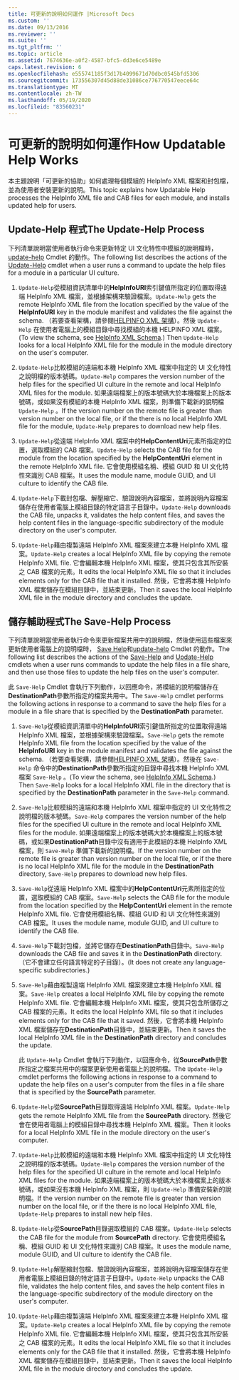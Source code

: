 ```yaml
---
title: 可更新的說明如何運作 |Microsoft Docs
ms.custom: ''
ms.date: 09/13/2016
ms.reviewer: ''
ms.suite: ''
ms.tgt_pltfrm: ''
ms.topic: article
ms.assetid: 7674636e-a0f2-4587-bfc5-dd3e6ce5489e
caps.latest.revision: 6
ms.openlocfilehash: e555741185f3d17b4099671d70dbc0545bfd5306
ms.sourcegitcommit: 173556307d45d88de31086ce776770547eece64c
ms.translationtype: MT
ms.contentlocale: zh-TW
ms.lasthandoff: 05/19/2020
ms.locfileid: "83560231"
---
```

# <a name="how-updatable-help-works"></a><span data-ttu-id="054a5-102">可更新的說明如何運作</span><span class="sxs-lookup"><span data-stu-id="054a5-102">How Updatable Help Works</span></span>

<span data-ttu-id="054a5-103">本主題說明「可更新的協助」如何處理每個模組的 HelpInfo XML 檔案和封包檔，並為使用者安裝更新的說明。</span><span class="sxs-lookup"><span data-stu-id="054a5-103">This topic explains how Updatable Help processes the HelpInfo XML file and CAB files for each module, and installs updated help for users.</span></span>

## <a name="the-update-help-process"></a><span data-ttu-id="054a5-104">Update-Help 程式</span><span class="sxs-lookup"><span data-stu-id="054a5-104">The Update-Help Process</span></span>

<span data-ttu-id="054a5-105">下列清單說明當使用者執行命令來更新特定 UI 文化特性中模組的說明檔時， [update-help](/powershell/module/Microsoft.PowerShell.Core/Update-Help) Cmdlet 的動作。</span><span class="sxs-lookup"><span data-stu-id="054a5-105">The following list describes the actions of the [Update-Help](/powershell/module/Microsoft.PowerShell.Core/Update-Help) cmdlet when a user runs a command to update the help files for a module in a particular UI culture.</span></span>

1. <span data-ttu-id="054a5-106">`Update-Help`從模組資訊清單中的**HelpInfoURI**索引鍵值所指定的位置取得遠端 HelpInfo XML 檔案，並根據架構來驗證檔案。</span><span class="sxs-lookup"><span data-stu-id="054a5-106">`Update-Help` gets the remote HelpInfo XML file from the location specified by the value of the **HelpInfoURI** key in the module manifest and validates the file against the schema.</span></span> <span data-ttu-id="054a5-107">（若要查看架構，請參閱[HELPINFO XML 架構](./helpinfo-xml-schema.md)）。然後 `Update-Help` 在使用者電腦上的模組目錄中尋找模組的本機 HELPINFO XML 檔案。</span><span class="sxs-lookup"><span data-stu-id="054a5-107">(To view the schema, see [HelpInfo XML Schema](./helpinfo-xml-schema.md).) Then `Update-Help` looks for a local HelpInfo XML file for the module in the module directory on the user's computer.</span></span>

2. <span data-ttu-id="054a5-108">`Update-Help`比較模組的遠端和本機 HelpInfo XML 檔案中指定的 UI 文化特性之說明檔的版本號碼。</span><span class="sxs-lookup"><span data-stu-id="054a5-108">`Update-Help` compares the version number of the help files for the specified UI culture in the remote and local HelpInfo XML files for the module.</span></span> <span data-ttu-id="054a5-109">如果遠端檔案上的版本號碼大於本機檔案上的版本號碼，或如果沒有模組的本機 HelpInfo XML 檔案，則準備下載新的說明檔 `Update-Help` 。</span><span class="sxs-lookup"><span data-stu-id="054a5-109">If the version number on the remote file is greater than version number on the local file, or if the there is no local HelpInfo XML file for the module, `Update-Help` prepares to download new help files.</span></span>

3. <span data-ttu-id="054a5-110">`Update-Help`從遠端 HelpInfo XML 檔案中的**HelpContentUri**元素所指定的位置，選取模組的 CAB 檔案。</span><span class="sxs-lookup"><span data-stu-id="054a5-110">`Update-Help` selects the CAB file for the module from the location specified by the **HelpContentUri** element in the remote HelpInfo XML file.</span></span> <span data-ttu-id="054a5-111">它會使用模組名稱、模組 GUID 和 UI 文化特性來識別 CAB 檔案。</span><span class="sxs-lookup"><span data-stu-id="054a5-111">It uses the module name, module GUID, and UI culture to identify the CAB file.</span></span>

4. <span data-ttu-id="054a5-112">`Update-Help`下載封包檔、解壓縮它、驗證說明內容檔案，並將說明內容檔案儲存在使用者電腦上模組目錄的特定語言子目錄中。</span><span class="sxs-lookup"><span data-stu-id="054a5-112">`Update-Help` downloads the CAB file, unpacks it, validates the help content files, and saves the help content files in the language-specific subdirectory of the module directory on the user's computer.</span></span>

5. <span data-ttu-id="054a5-113">`Update-Help`藉由複製遠端 HelpInfo XML 檔案來建立本機 HelpInfo XML 檔案。</span><span class="sxs-lookup"><span data-stu-id="054a5-113">`Update-Help` creates a local HelpInfo XML file by copying the remote HelpInfo XML file.</span></span> <span data-ttu-id="054a5-114">它會編輯本機 HelpInfo XML 檔案，使其只包含其所安裝之 CAB 檔案的元素。</span><span class="sxs-lookup"><span data-stu-id="054a5-114">It edits the local HelpInfo XML file so that it includes elements only for the CAB file that it installed.</span></span> <span data-ttu-id="054a5-115">然後，它會將本機 HelpInfo XML 檔案儲存在模組目錄中，並結束更新。</span><span class="sxs-lookup"><span data-stu-id="054a5-115">Then it saves the local HelpInfo XML file in the module directory and concludes the update.</span></span>

## <a name="the-save-help-process"></a><span data-ttu-id="054a5-116">儲存輔助程式</span><span class="sxs-lookup"><span data-stu-id="054a5-116">The Save-Help Process</span></span>

<span data-ttu-id="054a5-117">下列清單說明當使用者執行命令來更新檔案共用中的說明檔，然後使用這些檔案來更新使用者電腦上的說明檔時， [Save Help](/powershell/module/Microsoft.PowerShell.Core/Save-Help)和[update-help](/powershell/module/Microsoft.PowerShell.Core/Update-Help) Cmdlet 的動作。</span><span class="sxs-lookup"><span data-stu-id="054a5-117">The following list describes the actions of the [Save-Help](/powershell/module/Microsoft.PowerShell.Core/Save-Help) and [Update-Help](/powershell/module/Microsoft.PowerShell.Core/Update-Help) cmdlets when a user runs commands to update the help files in a file share, and then use those files to update the help files on the user's computer.</span></span>

<span data-ttu-id="054a5-118">此 `Save-Help` Cmdlet 會執行下列動作，以回應命令，將模組的說明檔儲存在**DestinationPath**參數所指定的檔案共用中。</span><span class="sxs-lookup"><span data-stu-id="054a5-118">The `Save-Help` cmdlet performs the following actions in response to a command to save the help files for a module in a file share that is specified by the **DestinationPath** parameter.</span></span>

1. <span data-ttu-id="054a5-119">`Save-Help`從模組資訊清單中的**HelpInfoURI**索引鍵值所指定的位置取得遠端 HelpInfo XML 檔案，並根據架構來驗證檔案。</span><span class="sxs-lookup"><span data-stu-id="054a5-119">`Save-Help` gets  the remote HelpInfo XML file from the location specified by the value of the **HelpInfoURI** key in the module manifest and validates the file against the schema.</span></span> <span data-ttu-id="054a5-120">（若要查看架構，請參閱[HELPINFO XML 架構](./helpinfo-xml-schema.md)）。然後在 `Save-Help` 命令中的**DestinationPath**參數所指定的目錄中尋找本機 HelpInfo XML 檔案 `Save-Help` 。</span><span class="sxs-lookup"><span data-stu-id="054a5-120">(To view the schema, see [HelpInfo XML Schema](./helpinfo-xml-schema.md).) Then `Save-Help` looks for a local HelpInfo XML file in the directory that is specified by the **DestinationPath** parameter in the `Save-Help` command.</span></span>

2. <span data-ttu-id="054a5-121">`Save-Help`比較模組的遠端和本機 HelpInfo XML 檔案中指定的 UI 文化特性之說明檔的版本號碼。</span><span class="sxs-lookup"><span data-stu-id="054a5-121">`Save-Help` compares the version number of the help files for the specified UI culture in the remote and local HelpInfo XML files for the module.</span></span> <span data-ttu-id="054a5-122">如果遠端檔案上的版本號碼大於本機檔案上的版本號碼，或如果**DestinationPath**目錄中沒有適用于此模組的本機 HelpInfo XML 檔案，則 `Save-Help` 準備下載新的說明檔。</span><span class="sxs-lookup"><span data-stu-id="054a5-122">If the version number on the remote file is greater than version number on the local file, or if the there is no local HelpInfo XML file for the module in the **DestinationPath** directory, `Save-Help` prepares to download new help files.</span></span>

3. <span data-ttu-id="054a5-123">`Save-Help`從遠端 HelpInfo XML 檔案中的**HelpContentUri**元素所指定的位置，選取模組的 CAB 檔案。</span><span class="sxs-lookup"><span data-stu-id="054a5-123">`Save-Help` selects the CAB file for the module from the location specified by the **HelpContentUri** element in the remote HelpInfo XML file.</span></span> <span data-ttu-id="054a5-124">它會使用模組名稱、模組 GUID 和 UI 文化特性來識別 CAB 檔案。</span><span class="sxs-lookup"><span data-stu-id="054a5-124">It uses the module name, module GUID, and UI culture to identify the CAB file.</span></span>

4. <span data-ttu-id="054a5-125">`Save-Help`下載封包檔，並將它儲存在**DestinationPath**目錄中。</span><span class="sxs-lookup"><span data-stu-id="054a5-125">`Save-Help` downloads the CAB file and saves it in the **DestinationPath** directory.</span></span> <span data-ttu-id="054a5-126">（它不會建立任何語言特定的子目錄）。</span><span class="sxs-lookup"><span data-stu-id="054a5-126">(It does not create any language-specific subdirectories.)</span></span>

5. <span data-ttu-id="054a5-127">`Save-Help`藉由複製遠端 HelpInfo XML 檔案來建立本機 HelpInfo XML 檔案。</span><span class="sxs-lookup"><span data-stu-id="054a5-127">`Save-Help` creates a local HelpInfo XML file by copying the remote HelpInfo XML file.</span></span> <span data-ttu-id="054a5-128">它會編輯本機 HelpInfo XML 檔案，使其只包含所儲存之 CAB 檔案的元素。</span><span class="sxs-lookup"><span data-stu-id="054a5-128">It edits the local HelpInfo XML file so that it includes elements only for the CAB file that it saved.</span></span> <span data-ttu-id="054a5-129">然後，它會將本機 HelpInfo XML 檔案儲存在**DestinationPath**目錄中，並結束更新。</span><span class="sxs-lookup"><span data-stu-id="054a5-129">Then it saves the local HelpInfo XML file in the  **DestinationPath** directory and concludes the update.</span></span>

   <span data-ttu-id="054a5-130">此 `Update-Help` Cmdlet 會執行下列動作，以回應命令，從**SourcePath**參數所指定之檔案共用中的檔案更新使用者電腦上的說明檔。</span><span class="sxs-lookup"><span data-stu-id="054a5-130">The `Update-Help` cmdlet performs the following actions in response to a command to update the help files on a user's computer from the files in a file share that is specified by the **SourcePath** parameter.</span></span>

1. <span data-ttu-id="054a5-131">`Update-Help`從**SourcePath**目錄取得遠端 HelpInfo XML 檔案。</span><span class="sxs-lookup"><span data-stu-id="054a5-131">`Update-Help` gets the remote HelpInfo XML file from the **SourcePath** directory.</span></span> <span data-ttu-id="054a5-132">然後它會在使用者電腦上的模組目錄中尋找本機 HelpInfo XML 檔案。</span><span class="sxs-lookup"><span data-stu-id="054a5-132">Then it looks for a local HelpInfo XML file in the module directory on the user's computer.</span></span>

2. <span data-ttu-id="054a5-133">`Update-Help`比較模組的遠端和本機 HelpInfo XML 檔案中指定的 UI 文化特性之說明檔的版本號碼。</span><span class="sxs-lookup"><span data-stu-id="054a5-133">`Update-Help` compares the version number of the help files for the specified UI culture in the remote and local HelpInfo XML files for the module.</span></span> <span data-ttu-id="054a5-134">如果遠端檔案上的版本號碼大於本機檔案上的版本號碼，或如果沒有本機 HelpInfo XML 檔案，則 `Update-Help` 準備安裝新的說明檔。</span><span class="sxs-lookup"><span data-stu-id="054a5-134">If the version number on the remote file is greater than version number on the local file, or if the there is no local HelpInfo XML file, `Update-Help` prepares to install new help files.</span></span>

3. <span data-ttu-id="054a5-135">`Update-Help`從**SourcePath**目錄選取模組的 CAB 檔案。</span><span class="sxs-lookup"><span data-stu-id="054a5-135">`Update-Help` selects the CAB file for the module from **SourcePath** directory.</span></span> <span data-ttu-id="054a5-136">它會使用模組名稱、模組 GUID 和 UI 文化特性來識別 CAB 檔案。</span><span class="sxs-lookup"><span data-stu-id="054a5-136">It uses the module name, module GUID, and UI culture to identify the CAB file.</span></span>

4. <span data-ttu-id="054a5-137">`Update-Help`解壓縮封包檔、驗證說明內容檔案，並將說明內容檔案儲存在使用者電腦上模組目錄的特定語言子目錄中。</span><span class="sxs-lookup"><span data-stu-id="054a5-137">`Update-Help` unpacks the CAB file, validates the help content files, and saves the help content files in the language-specific subdirectory of the module directory on the user's computer.</span></span>

5. <span data-ttu-id="054a5-138">`Update-Help`藉由複製遠端 HelpInfo XML 檔案來建立本機 HelpInfo XML 檔案。</span><span class="sxs-lookup"><span data-stu-id="054a5-138">`Update-Help` creates a local HelpInfo XML file by copying the remote HelpInfo XML file.</span></span> <span data-ttu-id="054a5-139">它會編輯本機 HelpInfo XML 檔案，使其只包含其所安裝之 CAB 檔案的元素。</span><span class="sxs-lookup"><span data-stu-id="054a5-139">It edits the local HelpInfo XML file so that it includes elements only for the CAB file that it installed.</span></span> <span data-ttu-id="054a5-140">然後，它會將本機 HelpInfo XML 檔案儲存在模組目錄中，並結束更新。</span><span class="sxs-lookup"><span data-stu-id="054a5-140">Then it saves the local HelpInfo XML file in the module directory and concludes the update.</span></span>
